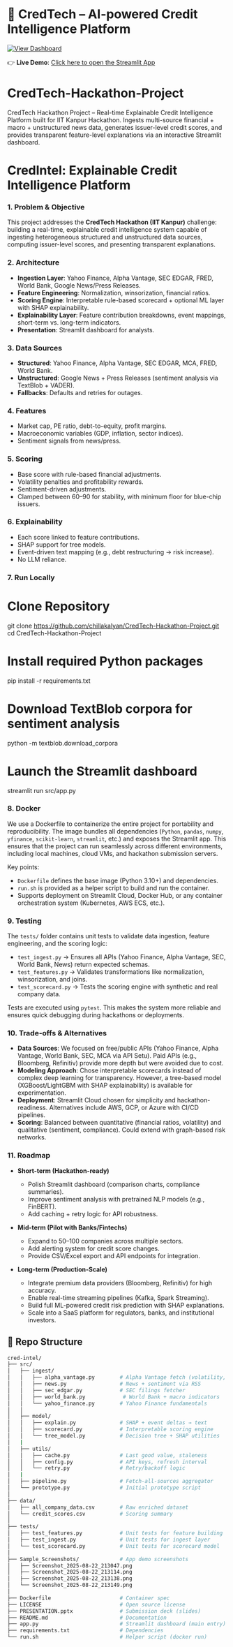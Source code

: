 # 🚀 CredTech – AI-powered Credit Intelligence Platform  

[![View Dashboard](https://img.shields.io/badge/Live-Dashboard-brightgreen?style=for-the-badge&logo=streamlit)](https://credtech-hackathon-project-xdokbheb2scyyendh4cq7v.streamlit.app/)

👉 **Live Demo**: [Click here to open the Streamlit App](https://credtech-hackathon-project-xdokbheb2scyyendh4cq7v.streamlit.app/)


# CredTech-Hackathon-Project
CredTech Hackathon Project – Real-time Explainable Credit Intelligence Platform built for IIT Kanpur Hackathon. Ingests multi-source financial + macro + unstructured news data, generates issuer-level credit scores, and provides transparent feature-level explanations via an interactive Streamlit dashboard.



# CredIntel: Explainable Credit Intelligence Platform

### 1. Problem & Objective
This project addresses the **CredTech Hackathon (IIT Kanpur)** challenge: building a real-time, explainable credit intelligence system capable of ingesting heterogeneous structured and unstructured data sources, computing issuer-level scores, and presenting transparent explanations.

### 2. Architecture
- **Ingestion Layer**: Yahoo Finance, Alpha Vantage, SEC EDGAR, FRED, World Bank, Google News/Press Releases.  
- **Feature Engineering**: Normalization, winsorization, financial ratios.  
- **Scoring Engine**: Interpretable rule-based scorecard + optional ML layer with SHAP explainability.  
- **Explainability Layer**: Feature contribution breakdowns, event mappings, short-term vs. long-term indicators.  
- **Presentation**: Streamlit dashboard for analysts.

### 3. Data Sources
- **Structured**: Yahoo Finance, Alpha Vantage, SEC EDGAR, MCA, FRED, World Bank.  
- **Unstructured**: Google News + Press Releases (sentiment analysis via TextBlob + VADER).  
- **Fallbacks**: Defaults and retries for outages.

### 4. Features
- Market cap, PE ratio, debt-to-equity, profit margins.  
- Macroeconomic variables (GDP, inflation, sector indices).  
- Sentiment signals from news/press.  

### 5. Scoring
- Base score with rule-based financial adjustments.  
- Volatility penalties and profitability rewards.  
- Sentiment-driven adjustments.  
- Clamped between 60–90 for stability, with minimum floor for blue-chip issuers.

### 6. Explainability
- Each score linked to feature contributions.  
- SHAP support for tree models.  
- Event-driven text mapping (e.g., debt restructuring → risk increase).  
- No LLM reliance.

### 7. Run Locally
# Clone Repository
git clone https://github.com/chillakalyan/CredTech-Hackathon-Project.git
cd CredTech-Hackathon-Project

# Install required Python packages
pip install -r requirements.txt

# Download TextBlob corpora for sentiment analysis
python -m textblob.download_corpora

# Launch the Streamlit dashboard
streamlit run src/app.py

### 8. Docker
We use a Dockerfile to containerize the entire project for portability and reproducibility. The image bundles all dependencies (`Python`, `pandas`, `numpy`, `yfinance`, `scikit-learn`, `streamlit`, etc.) and exposes the Streamlit app. This ensures that the project can run seamlessly across different environments, including local machines, cloud VMs, and hackathon submission servers.

Key points:
- `Dockerfile` defines the base image (Python 3.10+) and dependencies.
- `run.sh` is provided as a helper script to build and run the container.
- Supports deployment on Streamlit Cloud, Docker Hub, or any container orchestration system (Kubernetes, AWS ECS, etc.).

### 9. Testing
The `tests/` folder contains unit tests to validate data ingestion, feature engineering, and the scoring logic:
- `test_ingest.py` → Ensures all APIs (Yahoo Finance, Alpha Vantage, SEC, World Bank, News) return expected schemas.
- `test_features.py` → Validates transformations like normalization, winsorization, and joins.
- `test_scorecard.py` → Tests the scoring engine with synthetic and real company data.

Tests are executed using `pytest`. This makes the system more reliable and ensures quick debugging during hackathons or deployments.

### 10. Trade-offs & Alternatives
- **Data Sources**: We focused on free/public APIs (Yahoo Finance, Alpha Vantage, World Bank, SEC, MCA via API Setu). Paid APIs (e.g., Bloomberg, Refinitiv) provide more depth but were avoided due to cost.
- **Modeling Approach**: Chose interpretable scorecards instead of complex deep learning for transparency. However, a tree-based model (XGBoost/LightGBM with SHAP explainability) is available for experimentation.
- **Deployment**: Streamlit Cloud chosen for simplicity and hackathon-readiness. Alternatives include AWS, GCP, or Azure with CI/CD pipelines.
- **Scoring**: Balanced between quantitative (financial ratios, volatility) and qualitative (sentiment, compliance). Could extend with graph-based risk networks.

### 11. Roadmap
- **Short-term (Hackathon-ready)**
  - Polish Streamlit dashboard (comparison charts, compliance summaries).
  - Improve sentiment analysis with pretrained NLP models (e.g., FinBERT).
  - Add caching + retry logic for API robustness.

- **Mid-term (Pilot with Banks/Fintechs)**
  - Expand to 50–100 companies across multiple sectors.
  - Add alerting system for credit score changes.
  - Provide CSV/Excel export and API endpoints for integration.

- **Long-term (Production-Scale)**
  - Integrate premium data providers (Bloomberg, Refinitiv) for high accuracy.
  - Enable real-time streaming pipelines (Kafka, Spark Streaming).
  - Build full ML-powered credit risk prediction with SHAP explanations.
  - Scale into a SaaS platform for regulators, banks, and institutional investors.


## 📂 Repo Structure

```bash
cred-intel/
├── src/
│   ├── ingest/
│   │   ├── alpha_vantage.py        # Alpha Vantage fetch (volatility, indicators)
│   │   ├── news.py                 # News + sentiment via RSS
│   │   ├── sec_edgar.py            # SEC filings fetcher
│   │   ├── world_bank.py            # World Bank + macro indicators
│   │   └── yahoo_finance.py        # Yahoo Finance fundamentals
│   │   
│   ├── model/
│   │   ├── explain.py              # SHAP + event deltas → text
│   │   ├── scorecard.py            # Interpretable scoring engine
│   │   └── tree_model.py           # Decision tree + SHAP utilities
│   |
│   ├── utils/
│   │   ├── cache.py                # Last good value, staleness
│   │   ├── config.py               # API keys, refresh interval
│   │   └── retry.py                # Retry/backoff logic
│   |
│   ├── pipeline.py                 # Fetch-all-sources aggregator
│   └── prototype.py                # Initial prototype script
│
├── data/
│   ├── all_company_data.csv        # Raw enriched dataset
│   └── credit_scores.csv           # Scoring summary
│
├── tests/
│   ├── test_features.py            # Unit tests for feature building
│   ├── test_ingest.py              # Unit tests for ingest layer
│   └── test_scorecard.py           # Unit tests for scorecard model
│
├── Sample_Screenshots/             # App demo screenshots
│   ├── Screenshot_2025-08-22_213047.png
│   ├── Screenshot_2025-08-22_213114.png
│   ├── Screenshot_2025-08-22_213138.png
│   └── Screenshot_2025-08-22_213149.png
│
├── Dockerfile                      # Container spec
├── LICENSE                         # Open source license
├── PRESENTATION.pptx               # Submission deck (slides)
├── README.md                       # Documentation
├── app.py                          # Streamlit dashboard (main entry)
├── requirements.txt                # Dependencies
└── run.sh                          # Helper script (docker run)
